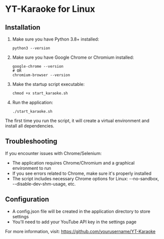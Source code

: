 # YT-Karaoke for Linux

## Installation

1. Make sure you have Python 3.8+ installed:
   ```
   python3 --version
   ```

2. Make sure you have Google Chrome or Chromium installed:
   ```
   google-chrome --version
   # OR
   chromium-browser --version
   ```

3. Make the startup script executable:
   ```
   chmod +x start_karaoke.sh
   ```

4. Run the application:
   ```
   ./start_karaoke.sh
   ```

The first time you run the script, it will create a virtual environment and install all dependencies.

## Troubleshooting

If you encounter issues with Chrome/Selenium:
- The application requires Chrome/Chromium and a graphical environment to run
- If you see errors related to Chrome, make sure it's properly installed
- The script includes necessary Chrome options for Linux: --no-sandbox, --disable-dev-shm-usage, etc.

## Configuration

- A config.json file will be created in the application directory to store settings
- You'll need to add your YouTube API key in the settings page

For more information, visit: https://github.com/yourusername/YT-Karaoke
